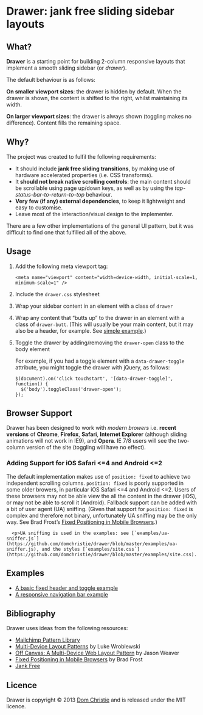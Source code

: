 # Drawer: jank free sliding sidebar layouts

## What?

**Drawer** is a starting point for building 2-column responsive layouts that implement a smooth sliding sidebar (or _drawer_).

The default behaviour is as follows:

**On smaller viewport sizes**: the drawer is hidden by default. When the drawer is shown, the content is shifted to the right, whilst maintaining its width.

**On larger viewport sizes**: the drawer is always shown (toggling makes no difference). Content fills the remaining space.

## Why?

The project was created to fulfil the following requirements:

*   It should include **jank free sliding transitions**, by making use of hardware accelerated properties (i.e. CSS transforms).
*   It **should not break native scrolling controls**: the main content should be scrollable using page up/down keys, as well as by using the _tap-status-bar-to-return-to-top_ behaviour.
*   **Very few (if any) external dependencies**, to keep it lightweight and easy to customise.
*   Leave most of the interaction/visual design to the implementer.

There are a few other implementations of the general UI pattern, but it was difficult to find one that fulfilled all of the above.

## Usage

1.  Add the following meta viewport tag:

        <meta name="viewport" content="width=device-width, initial-scale=1, minimum-scale=1" />

2.  Include the `drawer.css` stylesheet
3.  Wrap your sidebar content in an element with a class of `drawer`
4.  Wrap any content that “butts up” to the drawer in an element with a class of `drawer-butt`. (This will usually be your main content, but it may also be a header, for example. See [simple example](http://domchristie.github.io/drawer/examples/simple.html).)
5.  Toggle the drawer by adding/removing the `drawer-open` class to the body element

    For example, if you had a toggle element with a `data-drawer-toggle` attribute, you might toggle the drawer with jQuery, as follows:

        $(document).on('click touchstart', '[data-drawer-toggle]', function() {
          $('body').toggleClass('drawer-open');
        });

## Browser Support

Drawer has been designed to work with _modern browers_ i.e. **recent versions** of **Chrome**, **Firefox**, **Safari**, **Internet Explorer** (although sliding animations will not work in IE9), and **Opera**. IE 7/8 users will see the two-column version of the site (toggling will have no effect).

### Adding Support for iOS Safari <=4 and Android <=2

The default implementation makes use of `position: fixed` to achieve two independent scrolling columns. `position: fixed` is poorly supported in some older browers, in particular iOS Safari <=4 and Android <=2. Users of these browsers may not be able view the all the content in the drawer (iOS), or may not be able to scroll it (Android). Fallback support can be added with a bit of user agent (UA) sniffing. (Given that support for `position: fixed` is complex and therefore not binary, unfortunately UA sniffing may be the only way. See Brad Frost’s [Fixed Positioning in Mobile Browsers](http://bradfrostweb.com/blog/mobile/fixed-position/).)

      <p>UA sniffing is used in the examples: see [`examples/ua-sniffer.js`](https://github.com/domchristie/drawer/blob/master/examples/ua-sniffer.js), and the styles [`examples/site.css`](https://github.com/domchristie/drawer/blob/master/examples/site.css).

## Examples

*   [A basic fixed header and toggle example](http://domchristie.github.io/drawer/examples/simple.html)
*   [A responsive navigation bar example](http://domchristie.github.io/drawer/examples/navigation.html)

## Bibliography

Drawer uses ideas from the following resources:

*   [Mailchimp Pattern Library](http://ux.mailchimp.com/patterns)
*   [Multi-Device Layout Patterns](http://www.lukew.com/ff/entry.asp?1514) by Luke Wroblewski
*   [Off Canvas: A Multi-Device Web Layout Pattern](http://jasonweaver.name/lab/offcanvas/) by Jason Weaver
*   [Fixed Positioning in Mobile Browsers](http://bradfrostweb.com/blog/mobile/fixed-position/) by Brad Frost
*   [Jank Free](http://jankfree.org/)

## Licence

Drawer is copyright © 2013 [Dom Christie](http://domchristie.co.uk) and is released under the MIT licence.